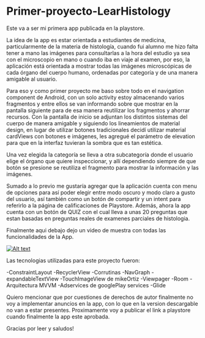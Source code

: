 # Primer-proyecto-LearHistology
Este va a ser mi primera app publicada en la playstore.

La idea de la app es estar orientada a estudiantes de medicina, particularmente de la materia de histología, cuando fui alumno me hizo falta tener a mano las imágenes para consultarlas a la hora del estudio ya sea con el microscopio en mano o cuando iba en viaje al examen, por eso, la aplicación está orientada a mostrar todas las imágenes microscópicas de cada órgano del cuerpo humano, ordenadas por categoría y de una manera amigable al usuario.

Para eso y como primer proyecto me baso sobre todo en el navigation component de Android, con un solo activity estoy almacenando varios fragmentos y entre ellos se van informando sobre que mostrar en la pantalla siguiente para de esa manera reutilizar los fragmentos y ahorrar recursos. 
Con la pantalla de inicio se adjuntan los distintos sistemas del cuerpo de manera amigable y siguiendo los lineamientos de material design, en lugar de utilizar botones tradicionales decidí utilizar material cardViews con botones e imágenes, les agregué el parámetro de elevation para que en la interfaz tuvieran la sombra que es tan estética.

Una vez elegida la categoría se lleva a otra subcategoría donde el usuario elige el órgano que quiere inspeccionar, y allí dependiendo siempre de que botón se presione se reutiliza el fragmento para mostrar la información y las imágenes. 

Sumado a lo previo me gustaría agregar que la aplicación cuenta con menu de opciones para así poder elegir entre modo oscuro y modo claro a gusto del usuario, así también como un botón de compartir y un intent para referirlo a la página de calificaciones de Playstore. Además, ahora la app cuenta con un botón de QUIZ con el cual lleva a unas 20 preguntas que estan basadas en preguntas reales de examenes parciales de histologia. 

Finalmente aqui debajo dejo un video de muestra con todas las funcionalidades de la App.

[![Alt text](https://img.youtube.com/vi/rNR5wN4LG04/0.jpg)](https://www.youtube.com/watch?v=rNR5wN4LG04)


Las tecnologias utilizadas para este proyecto fueron:

-ConstraintLayout
-RecyclerView
-Corrutinas
-NavGraph
-expandableTextView
-TouchImageView de mikeOrtiz
-Viewpager
-Room
-Arquitectura MVVM
-Adservices de googlePlay services
-Glide

Quiero mencionar que por cuestiones de derechos de autor finalmente no voy a implementar anuncios en la app, con lo que en la version descargable no van a estar presentes.
Proximamente voy a publicar el link a playstore cuando finalmente la app este aprobada.

Gracias por leer y saludos!
